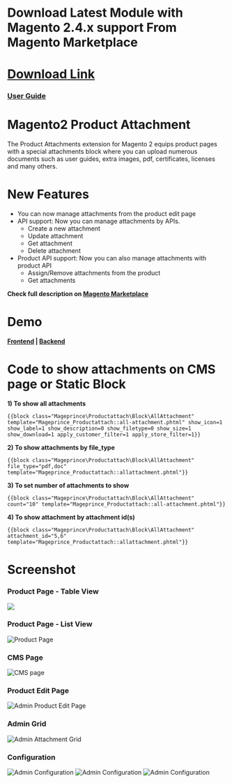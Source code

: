 # Download Latest Module with Magento 2.4.x support From Magento Marketplace
# <a href="https://marketplace.magento.com/prince-module-productattachment.html">Download Link</a>

<h3><a href="https://marketplace.magento.com/media/catalog/product/prince-module-productattachment-2-0-6-ce/user_guides.pdf">User Guide</a></h3>

# Magento2 Product Attachment

The Product Attachments extension for Magento 2 equips product pages with a special attachments block where you can upload numerous documents such as user guides, extra images, pdf, certificates, licenses and many others.

# New Features
<ul>
<li>You can now manage attachments from the product edit page</li>
<li>API support: Now you can manage attachments by APIs.
  <ul>
    <li>Create a new attachment</li>
    <li>Update attachment</li>
    <li>Get attachment</li>
    <li>Delete attachment</li>
  </ul> 
</li>
<li>Product API support: Now you can also manage attachments with product API
  <ul>
    <li>Assign/Remove attachments from the product</li>
    <li>Get attachments</li>
  </ul>  
</li>
</ul>

<b>Check full description on <a href="https://marketplace.magento.com/prince-module-productattachment.html">Magento Marketplace</a></b>

# Demo

<b><a href="https://demo.mageprince.com/push-it-messenger-bag.html">Frontend</a>   |   <a href="http://demo.mageprince.com/admin">Backend</a></b>

# Code to show attachments on CMS page or Static Block

<b>1) To show all attachments</b>

``{{block class="Mageprince\Productattach\Block\AllAttachment"
template="Mageprince_Productattach::all-attachment.phtml" show_icon=1
show_label=1 show_description=0 show_filetype=0 show_size=1
show_download=1 apply_customer_filter=1 apply_store_filter=1}}``

<b>2) To show attachments by file_type</b>

``{{block class="Mageprince\Productattach\Block\AllAttachment"
file_type="pdf,doc" template="Mageprince_Productattach::allattachment.phtml"}}``

<b>3) To set number of attachments to show</b>

``{{block class="Mageprince\Productattach\Block\AllAttachment" count="10"
template="Mageprince_Productattach::all-attachment.phtml"}}``

<b>4) To show attachment by attachment id(s)</b>

``{{block class="Mageprince\Productattach\Block\AllAttachment"
attachment_id="5,6" template="Mageprince_Productattach::allattachment.phtml"}}``

# Screenshot

<h3>Product Page - Table View</h3>
<img src="https://raw.githubusercontent.com/mageprince/all-module-screenshots/master/Product-Attahments/1-productattachment.png" heigth="600"/>

<h3>Product Page - List View</h3>
<img src="https://raw.githubusercontent.com/mageprince/all-module-screenshots/master/Product-Attahments/2-productattachment.png" alt="Product Page" heigth="600">

<h3>CMS Page</h3>
<img src="https://raw.githubusercontent.com/mageprince/all-module-screenshots/master/Product-Attahments/3.1-productattachment.png" alt="CMS page" heigth="600">

<h3>Product Edit Page</h3>
<img src="https://raw.githubusercontent.com/mageprince/all-module-screenshots/master/Product-Attahments/3.2-productattachment.jpg" alt="Admin Product Edit Page" heigth="600">

<h3>Admin Grid</h3>
<img src="https://raw.githubusercontent.com/mageprince/all-module-screenshots/master/Product-Attahments/5-productattachment-grid.png" alt="Admin Attachment Grid" heigth="600">

<h3>Configuration</h3>
<img src="https://raw.githubusercontent.com/mageprince/all-module-screenshots/master/Product-Attahments/product_attachment_config1.jpeg" alt="Admin Configuration" heigth="600">

<img src="https://raw.githubusercontent.com/mageprince/all-module-screenshots/master/Product-Attahments/product_attachment_config2.jpg" alt="Admin Configuration" heigth="600">

<img src="https://raw.githubusercontent.com/mageprince/all-module-screenshots/master/Product-Attahments/product_attachment_config3.png" alt="Admin Configuration" heigth="600">
